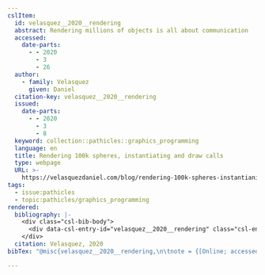 ```yaml
---
cslItem:
  id: velasquez__2020__rendering
  abstract: Rendering millions of objects is all about communication
  accessed:
    date-parts:
      - - 2020
        - 3
        - 26
  author:
    - family: Velasquez
      given: Daniel
  citation-key: velasquez__2020__rendering
  issued:
    date-parts:
      - - 2020
        - 3
        - 8
  keyword: collection::pathicles::graphics_programming
  language: en
  title: Rendering 100k spheres, instantiating and draw calls
  type: webpage
  URL: >-
    https://velasquezdaniel.com/blog/rendering-100k-spheres-instantianing-and-draw-calls/
tags:
  - issue:pathicles
  - topic:pathicles/graphics_programming
rendered:
  bibliography: |-
    <div class="csl-bib-body">
      <div data-csl-entry-id="velasquez__2020__rendering" class="csl-entry">Velasquez, D. 2020 <i>Rendering 100k spheres, instantiating and draw calls</i>. Available at: <a href='https://velasquezdaniel.com/blog/rendering-100k-spheres-instantianing-and-draw-calls/'>https://velasquezdaniel.com/blog/rendering-100k-spheres-instantianing-and-draw-calls/</a> (Accessed: March 26, 2020).</div>
    </div>
  citation: Velasquez, 2020
bibTex: "@misc{velasquez__2020__rendering,\n\tnote = {[Online; accessed 2020-03-26]},\n\tauthor = {Velasquez, Daniel},\n\tyear = {2020},\n\tmonth = {mar 8},\n\ttitle = {Rendering 100k spheres, instantiating and draw calls},\n\thowpublished = {https://velasquezdaniel.com/blog/rendering-100k-spheres-instantianing-and-draw-calls/},\n}\n\n"

---
```

